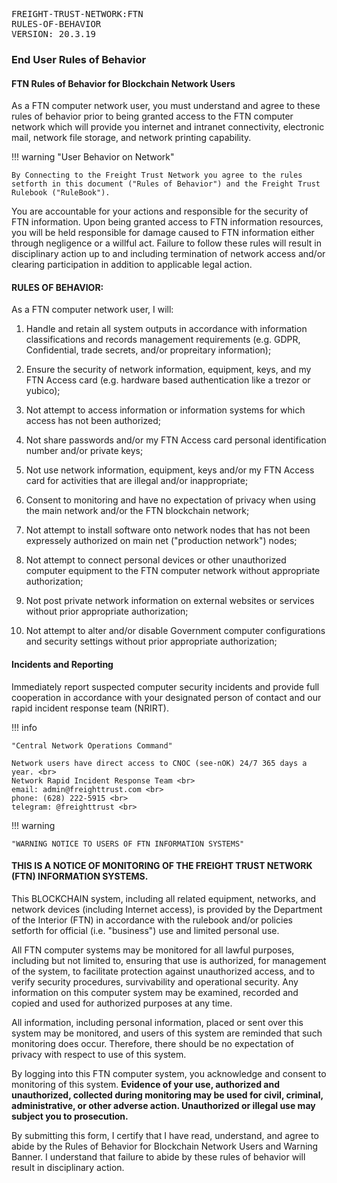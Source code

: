 <pre>
FREIGHT-TRUST-NETWORK:FTN
RULES-OF-BEHAVIOR
VERSION: 20.3.19
</pre>

### End User Rules of Behavior 

#### FTN Rules of Behavior for Blockchain Network Users
As a FTN computer network user, you must understand and agree to these rules of behavior prior to being granted access to the FTN computer network which will provide you internet and intranet connectivity, electronic mail, network file storage, and network printing capability.  

!!! warning "User Behavior on Network"
	
	By Connecting to the Freight Trust Network you agree to the rules setforth in this document ("Rules of Behavior") and the Freight Trust Rulebook ("RuleBook").

You are accountable for your actions and responsible for the security of FTN information. Upon being granted access to FTN information resources, you will be held responsible for damage caused to FTN information either through negligence or a willful act. Failure to follow these rules will result in disciplinary action up to and including termination of network access and/or clearing participation in addition to applicable legal action.

#### RULES OF BEHAVIOR:

As a FTN computer network user, I will:

1. Handle and retain all system outputs in accordance with information classifications and records management requirements (e.g. GDPR, Confidential, trade secrets, and/or propreitary information);

2. Ensure the security of network information, equipment, keys, and my FTN Access card (e.g. hardware based authentication like a trezor or yubico);

3. Not attempt to access information or information systems for which access has not been authorized;

4. Not share passwords and/or my FTN Access card personal identification number and/or private keys;

5. Not use network information, equipment, keys and/or my FTN Access card for activities that are illegal and/or inappropriate;

6. Consent to monitoring and have no expectation of privacy when using the main network and/or the FTN blockchain network;

7. Not attempt to install software onto network nodes that has not been expressely authorized on main net ("production network") nodes;

8. Not attempt to connect personal devices or other unauthorized computer equipment to the FTN computer network without appropriate authorization;

9. Not post private network information on external websites or services without prior appropriate authorization;

10. Not attempt to alter and/or disable Government computer configurations and security settings without prior appropriate authorization;

#### Incidents and Reporting

Immediately report suspected computer security incidents and provide full cooperation in accordance with your designated person of contact and our rapid incident response team (NRIRT).

!!! info 

	"Central Network Operations Command"
	
	Network users have direct access to CNOC (see-nOK) 24/7 365 days a year. <br>
	Network Rapid Incident Response Team <br>
	email: admin@freighttrust.com <br>
	phone: ‪(628) 222-5915‬ <br>
	telegram: @freighttrust <br>

!!! warning 

	"WARNING NOTICE TO USERS OF FTN INFORMATION SYSTEMS"

#### THIS IS A NOTICE OF MONITORING OF THE FREIGHT TRUST NETWORK (FTN) INFORMATION SYSTEMS.

 This BLOCKCHAIN system, including all related equipment, networks, and network devices (including Internet access), is provided by the Department of the Interior (FTN) in accordance with the rulebook and/or policies setforth for official (i.e. "business") use and limited personal use.

All FTN computer systems may be monitored for all lawful purposes, including but not limited to, ensuring that use is authorized, for management of the system, to facilitate protection against unauthorized access, and to verify security procedures, survivability and operational security. Any information on this computer system may be examined, recorded and copied and used for authorized purposes at any time.

All information, including personal information, placed or sent over this system may be monitored, and users of this system are reminded that such monitoring does occur. Therefore, there should be no expectation of privacy with respect to use of this system.

By logging into this FTN computer system, you acknowledge and consent to monitoring of this system. **Evidence of your use, authorized and unauthorized, collected during monitoring may be used for civil, criminal, administrative, or other adverse action. Unauthorized or illegal use may subject you to prosecution.**

By submitting this form, I certify that I have read, understand, and agree to abide by the Rules of Behavior for Blockchain Network Users and Warning Banner. I understand that failure to abide by these rules of behavior will result in disciplinary action.